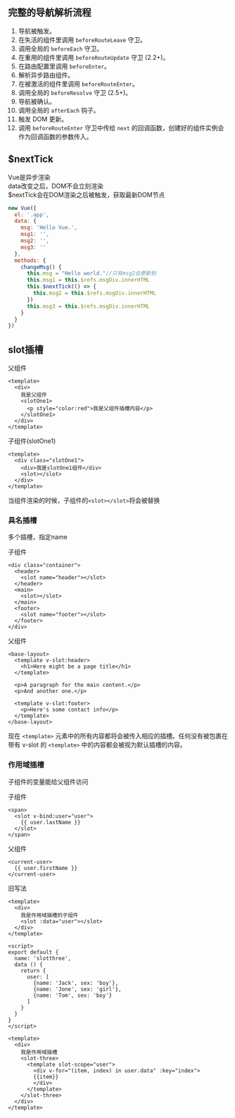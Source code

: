 ## 完整的导航解析流程

1. 导航被触发。
2. 在失活的组件里调用 `beforeRouteLeave` 守卫。
3. 调用全局的 `beforeEach` 守卫。
4. 在重用的组件里调用 `beforeRouteUpdate` 守卫 (2.2+)。
5. 在路由配置里调用 `beforeEnter`。
6. 解析异步路由组件。
7. 在被激活的组件里调用 `beforeRouteEnter`。
8. 调用全局的 `beforeResolve` 守卫 (2.5+)。
9. 导航被确认。
10. 调用全局的 `afterEach` 钩子。
11. 触发 DOM 更新。
12. 调用 `beforeRouteEnter` 守卫中传给 `next` 的回调函数，创建好的组件实例会作为回调函数的参数传入。

## $nextTick
Vue是异步渲染  
data改变之后，DOM不会立刻渲染  
$nextTick会在DOM渲染之后被触发，获取最新DOM节点
```js
new Vue({
  el: '.app',
  data: {
    msg: 'Hello Vue.',
    msg1: '',
    msg2: '',
    msg3: ''
  },
  methods: {
    changeMsg() {
      this.msg = "Hello world."//只有msg2会更新到
      this.msg1 = this.$refs.msgDiv.innerHTML
      this.$nextTick(() => {
        this.msg2 = this.$refs.msgDiv.innerHTML
      })
      this.msg3 = this.$refs.msgDiv.innerHTML
    }
  }
})
```


## slot插槽

父组件
```
<template>
  <div>
    我是父组件
    <slotOne1>
      <p style="color:red">我是父组件插槽内容</p>
    </slotOne1>
  </div>
</template>
```

子组件(slotOne1)  

```
<template>
  <div class="slotOne1">
    <div>我是slotOne1组件</div>
    <slot></slot>
  </div>
</template>
```
当组件渲染的时候，子组件的`<slot></slot>`将会被替换

### 具名插槽
多个插槽，指定name  

子组件
```
<div class="container">
  <header>
    <slot name="header"></slot>
  </header>
  <main>
    <slot></slot>
  </main>
  <footer>
    <slot name="footer"></slot>
  </footer>
</div>
```

父组件  

```
<base-layout>
  <template v-slot:header>
    <h1>Here might be a page title</h1>
  </template>

  <p>A paragraph for the main content.</p>
  <p>And another one.</p>

  <template v-slot:footer>
    <p>Here's some contact info</p>
  </template>
</base-layout>
```
现在 `<template>` 元素中的所有内容都将会被传入相应的插槽。任何没有被包裹在带有 v-slot 的 `<template>` 中的内容都会被视为默认插槽的内容。

### 作用域插槽

子组件的变量能给父组件访问

子组件
```
<span>
  <slot v-bind:user="user">
    {{ user.lastName }}
  </slot>
</span>
```

父组件
```
<current-user>
  {{ user.firstName }}
</current-user>
```

旧写法
```
<template>
  <div>
    我是作用域插槽的子组件
    <slot :data="user"></slot>
  </div>
</template>

<script>
export default {
  name: 'slotthree',
  data () {
    return {
      user: [
        {name: 'Jack', sex: 'boy'},
        {name: 'Jone', sex: 'girl'},
        {name: 'Tom', sex: 'boy'}
      ]
    }
  }
}
</script>
```

```
<template>
  <div>
    我是作用域插槽
    <slot-three>
      <template slot-scope="user">
        <div v-for="(item, index) in user.data" :key="index">
        {{item}}
        </div>
      </template>
    </slot-three>
  </div>
</template>
```